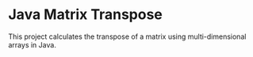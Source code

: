 # Java Matrix Transpose

This project calculates the transpose of a matrix using multi-dimensional arrays in Java.

